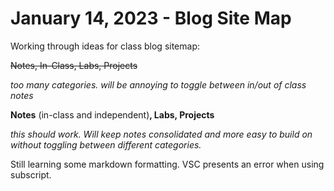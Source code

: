 # January 14, 2023 - Blog Site Map

Working through ideas for class blog sitemap:

~~Notes, In-Class, Labs, Projects~~ 

*too many categories. will be annoying to toggle between in/out of class notes*

**Notes** (in-class and independent)**, Labs, Projects**

*this should work. Will keep notes consolidated and more easy to build on without toggling between different categories.*

Still learning some markdown formatting. VSC presents an error when using subscript.
